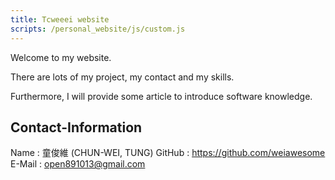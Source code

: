 ```yaml
---
title: Tcweeei website
scripts: /personal_website/js/custom.js
---
```

Welcome to my website.

There are lots of my project, my contact and my skills.

Furthermore, I will provide some article to introduce software knowledge.

## Contact-Information
Name : 童俊維 (CHUN-WEI, TUNG)
GitHub : https://github.com/weiawesome
E-Mail : open891013@gmail.com

